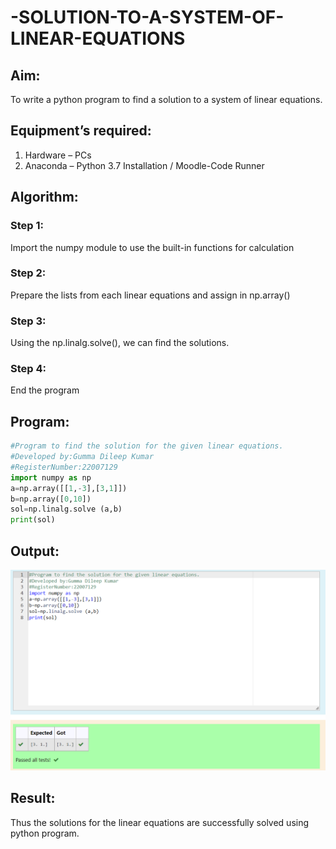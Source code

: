 # -SOLUTION-TO-A-SYSTEM-OF-LINEAR-EQUATIONS
## Aim:
To write a python program to find a solution to a system of linear equations.
## Equipment’s required:
1. 	Hardware – PCs
2. 	Anaconda – Python 3.7 Installation / Moodle-Code Runner
## Algorithm:
### Step 1: 
Import the numpy module to use the built-in functions for calculation
### Step 2: 
Prepare the lists from each linear equations and assign in np.array()
### Step 3: 
Using the np.linalg.solve(), we can find the solutions.
### Step 4: 
End the program
## Program:
```python
#Program to find the solution for the given linear equations.
#Developed by:Gumma Dileep Kumar
#RegisterNumber:22007129
import numpy as np
a=np.array([[1,-3],[3,1]])
b=np.array([0,10])
sol=np.linalg.solve (a,b)
print(sol)
```

## Output:
 ![MODEL](/solving_linear_output%20.png)
## Result: 
Thus the solutions for the linear equations are successfully solved using python program.

